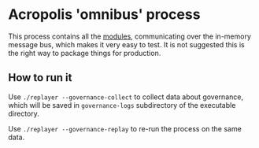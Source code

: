 # Acropolis 'omnibus' process

This process contains all the [modules](../../modules), communicating
over the in-memory message bus, which makes it very easy to test.  It
is not suggested this is the right way to package things for
production.

## How to run it

Use `./replayer --governance-collect` to collect data about governance,
which will be saved in `governance-logs` subdirectory of the executable 
directory.

Use `./replayer --governance-replay` to re-run the process on the same
data.

